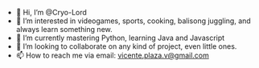 - 👋 Hi, I’m @Cryo-Lord
- 👀 I’m interested in videogames, sports, cooking, balisong juggling, and always learn something new.
- 🌱 I’m currently mastering Python, learning Java and Javascript
- 💞️ I’m looking to collaborate on any kind of project, even little ones.
- 📫 How to reach me via email: vicente.plaza.v@gmail.com

